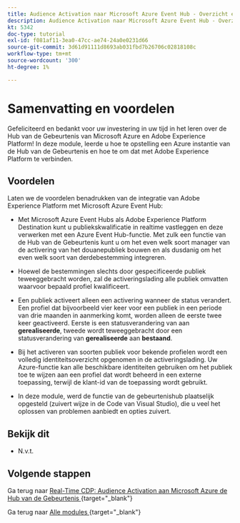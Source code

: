 ```yaml
---
title: Audience Activation naar Microsoft Azure Event Hub - Overzicht en voordelen
description: Audience Activation naar Microsoft Azure Event Hub - Overzicht en voordelen
kt: 5342
doc-type: tutorial
exl-id: f081af11-3ea0-47cc-ae74-24a0e0231d66
source-git-commit: 3d61d91111d8693ab031fbd7b26706c02818108c
workflow-type: tm+mt
source-wordcount: '300'
ht-degree: 1%

---
```


# Samenvatting en voordelen

Gefeliciteerd en bedankt voor uw investering in uw tijd in het leren over de Hub van de Gebeurtenis van Microsoft Azure en Adobe Experience Platform!
In deze module, leerde u hoe te opstelling een Azure instantie van de Hub van de Gebeurtenis en hoe te om dat met Adobe Experience Platform te verbinden.

## Voordelen

Laten we de voordelen benadrukken van de integratie van Adobe Experience Platform met Microsoft Azure Event Hub:

- Met Microsoft Azure Event Hubs als Adobe Experience Platform Destination kunt u publiekskwalificatie in realtime vastleggen en deze verwerken met een Azure Event Hub-functie. Met zulk een functie van de Hub van de Gebeurtenis kunt u om het even welk soort manager van de activering van het douanepubliek bouwen en als dusdanig om het even welk soort van derdebestemming integreren.

- Hoewel de bestemmingen slechts door gespecificeerde publiek teweeggebracht worden, zal de activeringslading alle publiek omvatten waarvoor bepaald profiel kwalificeert.

- Een publiek activeert alleen een activering wanneer de status verandert. Een profiel dat bijvoorbeeld vier keer voor een publiek in een periode van drie maanden in aanmerking komt, worden alleen de eerste twee keer geactiveerd. Eerste is een statusverandering van aan **gerealiseerde**, tweede wordt teweeggebracht door een statusverandering van **gerealiseerde** aan **bestaand**.

- Bij het activeren van soorten publiek voor bekende profielen wordt een volledig identiteitsoverzicht opgenomen in de activeringslading. Uw Azure-functie kan alle beschikbare identiteiten gebruiken om het publiek toe te wijzen aan een profiel dat wordt beheerd in een externe toepassing, terwijl de klant-id van de toepassing wordt gebruikt.

- In deze module, werd de functie van de gebeurtenishub plaatselijk opgesteld (zuivert wijze in de Code van Visual Studio), die u veel het oplossen van problemen aanbiedt en opties zuivert.

## Bekijk dit

- N.v.t.

## Volgende stappen

Ga terug naar [ Real-Time CDP: Audience Activation aan Microsoft Azure de Hub van de Gebeurtenis ](./segment-activation-microsoft-azure-eventhub.md){target="_blank"}

Ga terug naar [ Alle modules ](./../../../../overview.md){target="_blank"}
